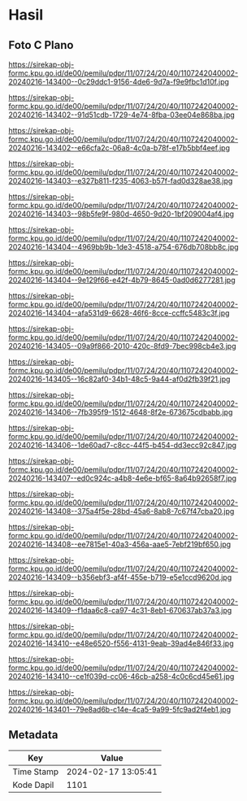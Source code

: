 # Hasil

## Foto C Plano

https://sirekap-obj-formc.kpu.go.id/de00/pemilu/pdpr/11/07/24/20/40/1107242040002-20240216-143400--0c29ddc1-9156-4de6-9d7a-f9e9fbc1d10f.jpg

https://sirekap-obj-formc.kpu.go.id/de00/pemilu/pdpr/11/07/24/20/40/1107242040002-20240216-143402--91d51cdb-1729-4e74-8fba-03ee04e868ba.jpg

https://sirekap-obj-formc.kpu.go.id/de00/pemilu/pdpr/11/07/24/20/40/1107242040002-20240216-143402--e66cfa2c-06a8-4c0a-b78f-e17b5bbf4eef.jpg

https://sirekap-obj-formc.kpu.go.id/de00/pemilu/pdpr/11/07/24/20/40/1107242040002-20240216-143403--e327b811-f235-4063-b57f-fad0d328ae38.jpg

https://sirekap-obj-formc.kpu.go.id/de00/pemilu/pdpr/11/07/24/20/40/1107242040002-20240216-143403--98b5fe9f-980d-4650-9d20-1bf209004af4.jpg

https://sirekap-obj-formc.kpu.go.id/de00/pemilu/pdpr/11/07/24/20/40/1107242040002-20240216-143404--4969bb9b-1de3-4518-a754-676db708bb8c.jpg

https://sirekap-obj-formc.kpu.go.id/de00/pemilu/pdpr/11/07/24/20/40/1107242040002-20240216-143404--9e129f66-e42f-4b79-8645-0ad0d6277281.jpg

https://sirekap-obj-formc.kpu.go.id/de00/pemilu/pdpr/11/07/24/20/40/1107242040002-20240216-143404--afa531d9-6628-46f6-8cce-ccffc5483c3f.jpg

https://sirekap-obj-formc.kpu.go.id/de00/pemilu/pdpr/11/07/24/20/40/1107242040002-20240216-143405--09a9f866-2010-420c-8fd9-7bec998cb4e3.jpg

https://sirekap-obj-formc.kpu.go.id/de00/pemilu/pdpr/11/07/24/20/40/1107242040002-20240216-143405--16c82af0-34b1-48c5-9a44-af0d2fb39f21.jpg

https://sirekap-obj-formc.kpu.go.id/de00/pemilu/pdpr/11/07/24/20/40/1107242040002-20240216-143406--7fb395f9-1512-4648-8f2e-673675cdbabb.jpg

https://sirekap-obj-formc.kpu.go.id/de00/pemilu/pdpr/11/07/24/20/40/1107242040002-20240216-143406--1de60ad7-c8cc-44f5-b454-dd3ecc92c847.jpg

https://sirekap-obj-formc.kpu.go.id/de00/pemilu/pdpr/11/07/24/20/40/1107242040002-20240216-143407--ed0c924c-a4b8-4e6e-bf65-8a64b92658f7.jpg

https://sirekap-obj-formc.kpu.go.id/de00/pemilu/pdpr/11/07/24/20/40/1107242040002-20240216-143408--375a4f5e-28bd-45a6-8ab8-7c67f47cba20.jpg

https://sirekap-obj-formc.kpu.go.id/de00/pemilu/pdpr/11/07/24/20/40/1107242040002-20240216-143408--ee7815e1-40a3-456a-aae5-7ebf219bf650.jpg

https://sirekap-obj-formc.kpu.go.id/de00/pemilu/pdpr/11/07/24/20/40/1107242040002-20240216-143409--b356ebf3-af4f-455e-b719-e5e1ccd9620d.jpg

https://sirekap-obj-formc.kpu.go.id/de00/pemilu/pdpr/11/07/24/20/40/1107242040002-20240216-143409--f1daa6c8-ca97-4c31-8eb1-670637ab37a3.jpg

https://sirekap-obj-formc.kpu.go.id/de00/pemilu/pdpr/11/07/24/20/40/1107242040002-20240216-143410--e48e6520-f556-4131-9eab-39ad4e846f33.jpg

https://sirekap-obj-formc.kpu.go.id/de00/pemilu/pdpr/11/07/24/20/40/1107242040002-20240216-143410--ce1f039d-cc06-46cb-a258-4c0c6cd45e61.jpg

https://sirekap-obj-formc.kpu.go.id/de00/pemilu/pdpr/11/07/24/20/40/1107242040002-20240216-143401--79e8ad6b-c14e-4ca5-9a99-5fc9ad2f4eb1.jpg


## Metadata

| Key        | Value               |
| ---------- | ------------------- |
| Time Stamp | 2024-02-17 13:05:41 |
| Kode Dapil | 1101                |



